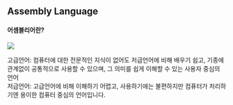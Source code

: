 <h2>Assembly Language</h2>

<h4>어셈블리어란?</h4>
<img src="/image/language.png">

고급언어: 컴퓨터에 대한 전문적인 지식이 없어도 저급언어에 비해 배우기 쉽고, 기종에 관계없이 공통적으로 사용할 수 있으며, 그 의미를 쉽게 이해할 수 있는 사용자 중심의 언어<br>
저급언어: 고급언어에 비해 이해하기 어렵고, 사용하기에는 불편하지만 컴퓨터가 처리하기엔 용이한 컴퓨터 중심의 언어입니다.<br>